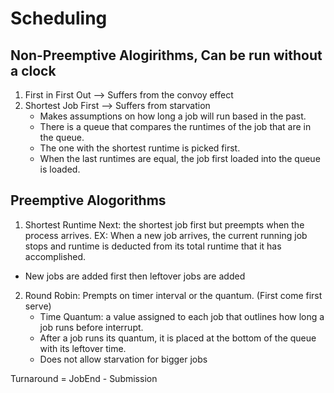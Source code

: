 # Scheduling

## Non-Preemptive Alogirithms, Can be run without a clock
1. First in First Out --> Suffers from the convoy effect
2. Shortest Job First --> Suffers from starvation
   - Makes assumptions on how long a job will run based in the past.
   - There is a queue that compares the runtimes of the job that are in the queue.
   - The one with the shortest runtime is picked first.
   - When the last runtimes are equal, the job first loaded into the queue is loaded.

## Preemptive Alogorithms
1. Shortest Runtime Next: the shortest job first but preempts when the process arrives.
EX: When a new job arrives, the current running job stops and runtime is deducted from its total runtime that it has accomplished.
  - New jobs are added first then leftover jobs are added

2. Round Robin: Prempts on timer interval or the quantum. (First come first serve)
   - Time Quantum: a value assigned to each job that outlines how long a job runs before interrupt.
   - After a job runs its quantum, it is placed at the bottom of the queue with its leftover time.
   - Does not allow starvation for bigger jobs
  
  Turnaround = JobEnd - Submission

